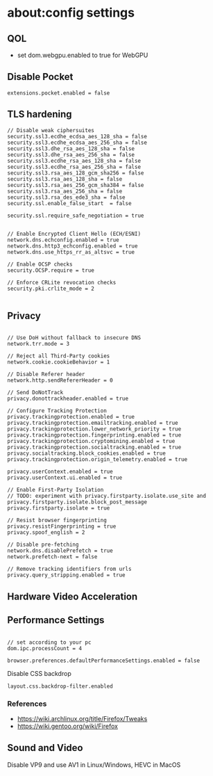 # about:config settings

## QOL

- set dom.webgpu.enabled to true for WebGPU

## Disable Pocket

``` text
extensions.pocket.enabled = false
```

## TLS hardening

``` text
// Disable weak ciphersuites
security.ssl3.ecdhe_ecdsa_aes_128_sha = false
security.ssl3.ecdhe_ecdsa_aes_256_sha = false
security.ssl3.dhe_rsa_aes_128_sha = false
security.ssl3.dhe_rsa_aes_256_sha = false
security.ssl3.ecdhe_rsa_aes_128_sha = false
security.ssl3.ecdhe_rsa_aes_256_sha = false
security.ssl3.rsa_aes_128_gcm_sha256 = false
security.ssl3.rsa_aes_128_sha = false
security.ssl3.rsa_aes_256_gcm_sha384 = false
security.ssl3.rsa_aes_256_sha = false
security.ssl3.rsa_des_ede3_sha = false
security.ssl.enable_false_start  = false

security.ssl.require_safe_negotiation = true


// Enable Encrypted Client Hello (ECH/ESNI)
network.dns.echconfig.enabled = true
network.dns.http3_echconfig.enabled = true
network.dns.use_https_rr_as_altsvc = true

// Enable OCSP checks
security.OCSP.require = true

// Enforce CRLite revocation checks
security.pki.crlite_mode = 2


```

## Privacy

``` text

// Use DoH without fallback to insecure DNS
network.trr.mode = 3

// Reject all Third-Party cookies
network.cookie.cookieBehavior = 1

// Disable Referer header
network.http.sendRefererHeader = 0

// Send DoNotTrack
privacy.donottrackheader.enabled = true

// Configure Tracking Protection
privacy.trackingprotection.enabled = true
privacy.trackingprotection.emailtracking.enabled = true
privacy.trackingprotection.lower_network_priority = true
privacy.trackingprotection.fingerprinting.enabled = true
privacy.trackingprotection.cryptomining.enabled = true
privacy.trackingprotection.socialtracking.enabled = true
privacy.socialtracking.block_cookies.enabled = true
privacy.trackingprotection.origin_telemetry.enabled = true

privacy.userContext.enabled = true
privacy.userContext.ui.enabled = true

// Enable First-Party Isolation
// TODO: experiment with privacy.firstparty.isolate.use_site and privacy.firstparty.isolate.block_post_message
privacy.firstparty.isolate = true

// Resist browser fingerprinting
privacy.resistFingerprinting = true
privacy.spoof_english = 2

// Disable pre-fetching
network.dns.disablePrefetch = true
network.prefetch-next = false

// Remove tracking identifiers from urls
privacy.query_stripping.enabled = true
```

## Hardware Video Acceleration

## Performance Settings

``` text

// set according to your pc
dom.ipc.processCount = 4

browser.preferences.defaultPerformanceSettings.enabled = false

```

Disable CSS backdrop

```
layout.css.backdrop-filter.enabled
```

### References

- <https://wiki.archlinux.org/title/Firefox/Tweaks>
- <https://wiki.gentoo.org/wiki/Firefox>


## Sound and Video
Disable VP9 and use AV1 in Linux/Windows, HEVC in MacOS


